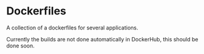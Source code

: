 # Dockerfiles
A collection of a dockerfiles for several applications. 

Currently the builds are not done automatically in DockerHub, this should be done soon.

